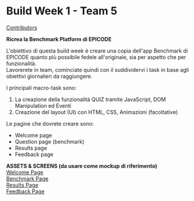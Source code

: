 # Build Week 1 - Team 5 
<a href="https://github.com/Cecchy2/Bw-1/graphs/contributors">Contributors</a> <br>

**Ricrea la Benchmark Platform di EPICODE**

L'obiettivo di questa build week è creare una copia dell'app Benchmark di EPICODE quanto più possibile fedele all'originale, sia per aspetto che per funzionalità. <br>
Lavorerete in team, cominciate quindi con il suddividervi i task in base agli obiettivi giornalieri da raggiungere. <br>

I principali macro-task sono: <br>
<ol>
  <li>La creazione della funzionalità QUIZ tramite JavaScript, DOM Manipulation ed Eventi</li>
  <li>Creazione del layout (UI) con HTML, CSS, Animazioni (facoltative)</li>
</ol>

Le pagine che dovrete creare sono: <br>
<ul>
  <li>Welcome page</li>
  <li>Question page (benchmark)</li>
  <li>Results page</li>
  <li>Feedback page</li>
</ul>

**ASSETS & SCREENS (da usare come mockup di riferimento)** <br>
<a href="https://join.epicode.com/wp-content/uploads/2022/03/exam_01_welcome.png">Welcome Page</a> <br>
<a href="https://join.epicode.com/wp-content/uploads/2022/03/exam_02_test.png">Benchmark Page</a> <br>
<a href="https://join.epicode.com/wp-content/uploads/2022/03/exam_03_results.png">Results Page</a> <br>
<a href="https://join.epicode.com/wp-content/uploads/2022/03/exam_04_review.png">Feedback Page </a> <br>